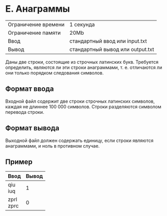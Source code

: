 # E. Анаграммы

|  |  |
| --- | --- |
| Ограничение времени | 1 секунда |
| Ограничение памяти | 20Mb |
| Ввод | стандартный ввод или input.txt |
| Вывод | стандартный вывод или output.txt |

Даны две строки, состоящие из строчных латинских букв. Требуется определить, являются ли эти строки анаграммами, т. е. отличаются ли они только порядком следования символов.

## Формат ввода
Входной файл содержит две строки строчных латинских символов, каждая не длиннее 100 000 символов. Строки разделяются символом перевода строки. 

## Формат вывода
Выходной файл должен содержать единицу, если строки являются анаграммами, и ноль в противном случае.

## Пример

| Ввод | Вывод |
| --- | --- |
| qiu<br/>iuq | 1 |
| zprl<br/>zprc | 0 |
